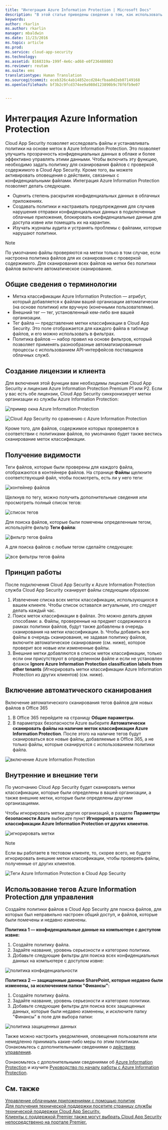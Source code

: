```yaml
---
title: "Интеграция Azure Information Protection | Microsoft Docs"
description: "В этой статье приведены сведения о том, как использовать теги Azure Information Protection в Cloud App Security для более эффективного использования облачных приложений в вашей организации."
keywords: 
author: rkarlin
ms.author: rkarlin
manager: mbaldwin
ms.date: 11/23/2016
ms.topic: article
ms.prod: 
ms.service: cloud-app-security
ms.technology: 
ms.assetid: 8168319a-199f-4e6c-ad68-e0f236480803
ms.reviewer: reutam
ms.suite: ems
translationtype: Human Translation
ms.sourcegitcommit: eceb326c4ab14852ecd284cfbaa0d2eb07149168
ms.openlocfilehash: bf3b2c9fcd374ee9a980d123890b9c78f6fb9e07


---
```


# <a name="azure-information-protection-integration"></a>Интеграция Azure Information Protection

Cloud App Security позволяет исследовать файлы и устанавливать политики на основе меток в Azure Information Protection. Это позволяет улучшить прозрачность конфиденциальных данных в облаке и более эффективно управлять этими данными. Чтобы включить эту функцию, необходимо задать политику для сканирования файлов с проверкой содержимого в Cloud App Security. Кроме того, вы можете активировать оповещения о действиях, связанных с конфиденциальными файлами. Интеграция Azure Information Protection позволяет делать следующее.
-   Оценить степень раскрытия конфиденциальных данных в облачных приложениях.
-   Создавать политики и настраивать предупреждения для случаев нарушения отправки конфиденциальных данных в подключенные облачные приложения, блокировать конфиденциальные данные для доступа извне или помещать их на карантин.
-   Изучать журналы аудита и устранять проблемы с файлами, которые нарушают политики. 

> [!NOTE] 
> По умолчанию файлы проверяются на метки только в том случае, если настроена политика файлов для их сканирования с проверкой содержимого. Для сканирования всех файлов на метки без политики файлов включите автоматическое сканирование.

## <a name="terminology-overview"></a>Общие сведения о терминологии
-   Метка классификации Azure Information Protection — атрибут, который добавляется к файлам вашей организации автоматически (на основе политики) или вручную (конечными пользователями).
-   Внешний тег — тег, установленный кем-либо вне вашей организации.
-   Тег файла — представление метки классификации в Cloud App Security. Это поле отображается для каждого файла в таблице файлов, и его можно использовать в фильтрах.
-   Политика файлов — набор правил на основе фильтров, который позволяет применять разнообразные автоматизированные процессы с использованием API-интерфейсов поставщиков облачных служб.

## <a name="license-and-tenant-creation"></a>Создание лицензии и клиента
Для включения этой функции вам необходимы лицензия Cloud App Security и лицензия Azure Information Protection Premium P1 или P2. Если у вас есть обе лицензии, Cloud App Security синхронизирует метки организации из службы Azure Information Protection:

![пример окна Azure Information Protection](./media/azip-screen.png)

![Cloud App Security по сравнению с Azure Information Protection](./media/cas-compared-azip.png)
     
Кроме того, для файлов, содержимое которых проверяется в соответствии с политиками файлов, по умолчанию будет также вестись сканирование меток классификации.

## <a name="gain-visibility"></a>Получение видимости

Теги файлов, которые были проверены для каждого файла, отображаются в контейнере файлов.
На странице **Файлы** щелкните соответствующий файл, чтобы посмотреть, есть ли у него теги:

![контейнер файлов](./media/azip-file-drawer.png)

Щелкнув по тегу, можно получить дополнительные сведения или просмотреть полный список тегов:
 
![список тегов](./media/azip-tags-list.png)

Для поиска файлов, которые были помечены определенным тегом, используйте фильтр **Теги файла**:
 
![фильтр тегов файла](./media/azip-file-tags-filter.png)

А для поиска файлов с любым тегом сделайте следующее:

![все фильтры тегов файла](./media/azip-file-tags-all-filter.png)

## <a name="how-it-works"></a>Принцип работы
После подключения Cloud App Security к Azure Information Protection служба Cloud App Security сканирует файлы следующим образом:
1. Извлечение списка всех меток классификации, использующихся в вашем клиенте. Чтобы список оставался актуальным, это следует делать каждый час.
2. Поиск меток классификации в файлах. Это можно делать двумя способами: а. Файлы, проверенные на предмет содержимого в рамках политики файлов, будут также добавлены в очередь сканирования на метки классификации.
    b. Чтобы добавить все файлы в очередь сканирования, не задавая политику файлов, включите автоматическое сканирование (см. ниже), которое проверит все новые или измененные файлы.
3. Внешние метки добавляются в список меток классификации, только если они присутствуют в определенном файле и если не установлен флажок **Ignore Azure Information Protection classification labels from other tenants** (Игнорировать метки классификации Azure Information Protection из других клиентов) (см. ниже).

## <a name="enable-automatic-scan"></a>Включение автоматического сканирования
Включение автоматического сканирования тегов файлов для новых файлов в Office 365

1. В Office 365 перейдите на страницу **Общие параметры**.
2. В параметрах безопасности Azure выберите **Автоматически сканировать файлы на наличие меток классификации Azure Information Protection**. После этого на наличие тегов будут сканироваться все новые файлы, добавляемые в Office 365, а не только файлы, которые сканируются с использованием политики файла.

![включение Azure Information Protection](./media/enable-azip.png)
 

## <a name="internal-and-external-tags"></a>Внутренние и внешние теги
По умолчанию Cloud App Security будет сканировать метки классификации, которые были определены в вашей организации, а также внешние метки, которые были определены другими организациями. 

Чтобы игнорировать метки других организаций, в разделе **Параметры безопасности Azure** выберите пункт **Игнорировать метки классификации Azure Information Protection от других клиентов**.
 
![игнорировать метки](./media/azip-ignore.png)

> [!Note]
> Если вы работаете в тестовом клиенте, то, скорее всего, не будете игнорировать внешние метки классификации, чтобы проверять файлы, полученные от других клиентов.

![Теги Azure Information Protection в Cloud App Security](./media/azip-tags-in-cas.png)

## <a name="use-azure-information-protection-tags-to-apply-control"></a>Использование тегов Azure Information Protection для управления
Создайте политики файлов в Cloud App Security для поиска файлов, для которых был неправильно настроен общий доступ, и файлов, которые были помечены и недавно изменены. 

**Политика 1 — конфиденциальные данные на компьютере с доступом извне:**

1.  Создайте политику файла.
2.  Задайте название, уровень серьезности и категорию политики.
3.  Добавьте следующие фильтры для поиска всех конфиденциальных данных на компьютере с доступом извне:

![политика конфиденциальности](./media/azip-confidentiality-policy.png) 

**Политика 2 — защищенные данные SharePoint, которые недавно были изменены, за исключением папки "Финансы":**

1.  Создайте политику файла.
2.  Задайте название, уровень серьезности и категорию политики.
3.  Добавьте следующие фильтры для поиска всех защищенных данных, которые были недавно изменены, и исключите папку "Финансы" в поле для выбора папки: 
 
![политика защищенных данных](./media/azip-restricted-data-policy.png) 

Также можно настроить уведомления, оповещения пользователя или немедленно принимать какие-либо меры по этим политикам.
Ознакомьтесь с дополнительными сведениями о [действиях управления](governance-actions.md).

Ознакомьтесь с дополнительными сведениями об [Azure Information Protection](https://docs.microsoft.com/en-us/information-protection/understand-explore/what-is-information-protection) и изучите [Руководство по началу работы с Azure Information Protection](https://docs.microsoft.com/en-us/information-protection/get-started/infoprotect-quick-start-tutorial).

  

## <a name="see-also"></a>См. также  
[Управление облачными приложениями с помощью политик](control-cloud-apps-with-policies.md)   
[Для получения технической поддержки посетите страницу службы технической поддержки Cloud App Security.](http://support.microsoft.com/oas/default.aspx?prid=16031)   
[Клиенты с поддержкой Premier также могут выбрать Cloud App Security непосредственно на портале Premier.](https://premier.microsoft.com/)  
  
  



<!--HONumber=Nov16_HO5-->



